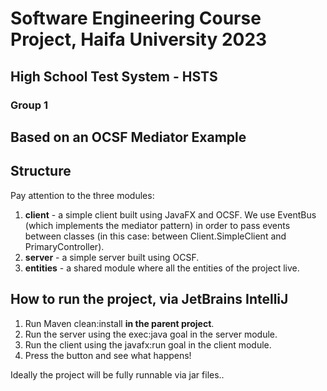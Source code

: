 # Software Engineering Course Project, Haifa University 2023
## High School Test System - HSTS
### Group 1


## Based on an OCSF Mediator Example

## Structure
Pay attention to the three modules:
1. **client** - a simple client built using JavaFX and OCSF. We use EventBus (which implements the mediator pattern) in order to pass events between classes (in this case: between Client.SimpleClient and PrimaryController).
2. **server** - a simple server built using OCSF.
3. **entities** - a shared module where all the entities of the project live.

## How to run the project, via JetBrains IntelliJ
1. Run Maven clean:install **in the parent project**.
2. Run the server using the exec:java goal in the server module.
3. Run the client using the javafx:run goal in the client module.
4. Press the button and see what happens!


Ideally the project will be fully runnable via jar files..
